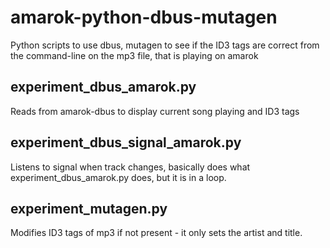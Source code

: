 amarok-python-dbus-mutagen
==========================

Python scripts to use dbus, mutagen to see if the ID3 tags are correct from the command-line on the mp3 file, that is playing on amarok

experiment_dbus_amarok.py
-------------------------
Reads from amarok-dbus to display current song playing and ID3 tags

experiment_dbus_signal_amarok.py
--------------------------------
Listens to signal when track changes, basically does what experiment_dbus_amarok.py does, but it is in a loop.

experiment_mutagen.py
---------------------
Modifies ID3 tags of mp3 if not present - it only sets the artist and title.
